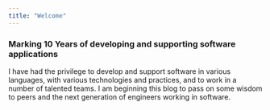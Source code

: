 ```yaml
---
title: "Welcome"
---
```


### Marking 10 Years of developing and supporting software applications
I have had the privilege to develop and support software in various languages, with various technologies and practices, and to work in a number of talented teams. I am beginning this blog to pass on some wisdom to peers and the next generation of engineers working in software.
